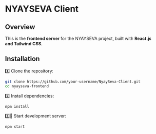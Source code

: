 # NYAYSEVA Client 

## Overview  
This is the **frontend server** for the NYAYSEVA project, built with **React.js and Tailwind CSS**.


## Installation  
1️⃣ Clone the repository:  
   ```bash
   git clone https://github.com/your-username/NyaySeva-Client.git  
   cd nyayseva-frontend  
   ```  

2️⃣ Install dependencies:  
   ```bash
   npm install  
   ```  

 3️⃣🚀 Start development server:  
   ```bash
   npm start  
   ```  





